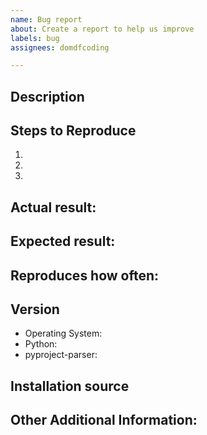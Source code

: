 ```yaml
---
name: Bug report
about: Create a report to help us improve
labels: bug
assignees: domdfcoding

---
```


<!-- Have you searched for similar issues? Before submitting this issue, please check the open issues and add a note before logging a new issue.

PLEASE USE THE TEMPLATE BELOW TO PROVIDE INFORMATION ABOUT THE ISSUE.
THE ISSUE WILL BE CLOSED IF INSUFFICIENT INFORMATION IS PROVIDED.
-->

## Description
<!--Provide a brief description of the issue-->


## Steps to Reproduce
<!--Please add a series of steps to reproduce the issue.

If possible, please include a small, self-contained reproduction.
-->

   1.
   2.
   3.

## Actual result:
<!--Please add screenshots if needed and include the Python traceback if present-->


## Expected result:


## Reproduces how often:
<!--[Easily reproduced/Intermittent issue/No steps to reproduce]-->


## Version

  * Operating System:
  * Python:
  * pyproject-parser:

## Installation source
<!-- e.g. GitHub repository, GitHub Releases, PyPI/pip, Anaconda/conda -->


## Other Additional Information:
<!--Any additional information, related issues, extra QA steps, configuration or data that might be necessary to reproduce the issue-->
